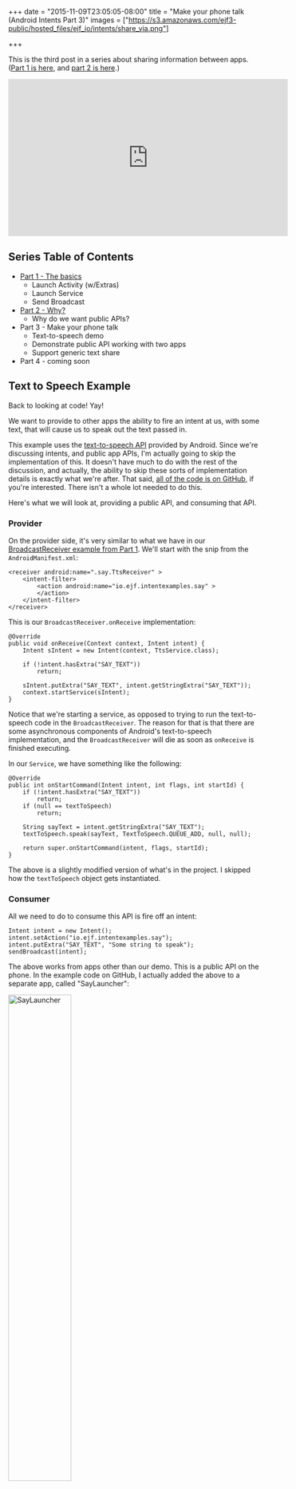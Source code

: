 +++
date = "2015-11-09T23:05:05-08:00"
title = "Make your phone talk (Android Intents Part 3)"
images = ["https://s3.amazonaws.com/ejf3-public/hosted_files/ejf_io/intents/share_via.png"]

+++

This is the third post in a series about sharing information between apps. ([Part 1 is here](/android/intents/part1), and [part 2 is here](/android/intents/part2).)

<iframe width="560" height="315" src="https://www.youtube.com/embed/cVWf16KurH4" frameborder="0" allowfullscreen></iframe>

## Series Table of Contents

* [Part 1 - The basics](/android/intents/part1)
  * Launch Activity (w/Extras)
  * Launch Service
  * Send Broadcast
* [Part 2 - Why?](/android/intents/part2)
  * Why do we want public APIs?
* Part 3 - Make your phone talk
  * Text-to-speech demo
  * Demonstrate public API working with two apps
  * Support generic text share
* Part 4 - coming soon

## Text to Speech Example

Back to looking at code! Yay!

We want to provide to other apps the ability to fire an intent at us, with some text, that will cause us to speak out the text passed in.

This example uses the [text-to-speech API](http://developer.android.com/reference/android/speech/tts/TextToSpeech.html) provided by Android. Since we're discussing intents, and public app APIs, I'm actually going to skip the implementation of this. It doesn't have much to do with the rest of the discussion, and actually, the ability to skip these sorts of implementation details is exactly what we're after. That said, [all of the code is on GitHub](https://github.com/emil10001/AndroidIntentExamples/tree/step5), if you're interested. There isn't a whole lot needed to do this.

Here's what we will look at, providing a public API, and consuming that API.

### Provider

On the provider side, it's very similar to what we have in our [BroadcastReceiver example from Part 1](/android/intents/part1/). We'll start with the snip from the `AndroidManifest.xml`:

    <receiver android:name=".say.TtsReceiver" >
        <intent-filter>
            <action android:name="io.ejf.intentexamples.say" >
            </action>
        </intent-filter>
    </receiver>

This is our `BroadcastReceiver.onReceive` implementation:

    @Override
    public void onReceive(Context context, Intent intent) {
        Intent sIntent = new Intent(context, TtsService.class);

        if (!intent.hasExtra("SAY_TEXT"))
            return;

        sIntent.putExtra("SAY_TEXT", intent.getStringExtra("SAY_TEXT"));
        context.startService(sIntent);
    }

Notice that we're starting a service, as opposed to trying to run the text-to-speech code in the `BroadcastReceiver`. The reason for that is that there are some asynchronous components of Android's text-to-speech implementation, and the `BroadcastReceiver` will die as soon as `onReceive` is finished executing.

In our `Service`, we have something like the following:

    @Override
    public int onStartCommand(Intent intent, int flags, int startId) {
        if (!intent.hasExtra("SAY_TEXT"))
            return;
        if (null == textToSpeech)
            return;

        String sayText = intent.getStringExtra("SAY_TEXT");
        textToSpeech.speak(sayText, TextToSpeech.QUEUE_ADD, null, null);

        return super.onStartCommand(intent, flags, startId);
    }

The above is a slightly modified version of what's in the project. I skipped how the `textToSpeech` object gets instantiated.

### Consumer

All we need to do to consume this API is fire off an intent:

    Intent intent = new Intent();
    intent.setAction("io.ejf.intentexamples.say");
    intent.putExtra("SAY_TEXT", "Some string to speak");
    sendBroadcast(intent);

The above works from apps other than our demo. This is a public API on the phone. In the example code on GitHub, I actually added the above to a separate app, called "SayLauncher":

<img alt="SayLauncher" width="50%" src="https://s3.amazonaws.com/ejf3-public/hosted_files/ejf_io/intents/SayLauncher.png">

[Check out this tag on GitHub](https://github.com/emil10001/AndroidIntentExamples/tree/step5)!

(Quick side-note here, if you want to check out the repository at this step, first check out the repo, then run the following command: `git checkout -b step5 step5`. That will get you a branch at the step1 tag.)

## Sharing from any app

What we're doing is a special case of the public APIs discussion, because there's already a way of doing this that many apps know about, and use. That is generic text sharing. One note here is that text is generally shared to an `Activity`, but that's not a big deal for us, we can simply implement a dummy `Activity`, forward the `Intent`, then kill the `Activity`. Let's take a look.

First, implement the `Activity` in the `AndroidManifest`:

    <activity android:name=".say.TtsDummyActivity" >
        <intent-filter>
            <action android:name="android.intent.action.SEND" />
            <category android:name="android.intent.category.DEFAULT" />
            <data android:mimeType="text/plain" />
        </intent-filter>
    </activity>

Now, in the `TtsDummyActivity`:

    @Override
    protected void onCreate(Bundle savedInstanceState) {
        super.onCreate(savedInstanceState);

        Intent intent = getIntent();
        String action = intent.getAction();
        String type = intent.getType();

        if (Intent.ACTION_SEND.equals(action) &&  "text/plain".equals(type)) {
            Intent sIntent = new Intent(this, TtsService.class);
            sIntent.putExtra(Constants.SAY_TEXT, intent.getStringExtra(Intent.EXTRA_TEXT));
            startService(sIntent);
        } else {
            Log.w(TAG, "received unknown intent");
        }

        finish();
    }

<img alt="share via screen" width="50%" src="https://s3.amazonaws.com/ejf3-public/hosted_files/ejf_io/intents/share_via.png">

Whenever possible, it's a good idea to use the popular way of providing APIs to other apps. That way, you don't need specific implementations, and you can rely on the fact that lots of apps are going to be using these mechanisms. Sometimes, it might make sense to offer two ways of doing something, like we did in this example. That way, if there is an app that wants to integrate directly, because they want exactly the behavior that you provide, then they can do that.

[Check out this tag on GitHub](https://github.com/emil10001/AndroidIntentExamples/tree/step6)! ( `git checkout -b step6 step6` )

## Conclusion

We got a lot done here today. First, we finally got around to discussing why we're bothering with this whole exercise. We discussed a real-world example of how this sort of thing is helpful to all parties, users, API providers, and API consumers. Then, we went through a concrete example and demonstrated a fun way to both produce and consume a public API on the phone.

Next time, we'll start thinking of some other applications for APIs on the phone, and we'll pick out another example to work through.
